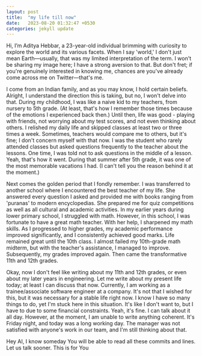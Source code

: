 ```yaml
---
layout: post
title:  "my life till now"
date:   2023-08-20 01:32:47 +0530
categories: jekyll update
---
```

Hi, I’m Aditya Hebbar, a 23-year-old individual brimming with curiosity to explore the world and its various facets. When I say 'world,' I don't just mean Earth—usually, that was my limited interpretation of the term. I won't be sharing my image here; I have a strong aversion to that. But don't fret; if you're genuinely interested in knowing me, chances are you've already come across me on Twitter—that's me.



I come from an Indian family, and as you may know, I hold certain beliefs. Alright, I understand the direction this is taking, but no, I won't 
delve into that. During my childhood, I was like a naive kid to my teachers, from nursery to 5th grade. (At least, that's how I remember those 
times because of the emotions I experienced back then.) Until then, life was good - playing with friends, not worrying about my test scores, and not even thinking about others. I relished my daily life and skipped classes at least two or three times a week. Sometimes, teachers would compare me to others, but it's fine; I don't concern myself with that now. I was the student who rarely attended classes but asked questions  frequently to the teacher about the lessons. One time, I was told not to ask questions in the middle of a lesson. Yeah, that's how it went. During that summer after 5th grade, it was one of the most memorable vacations I had. (I can't tell you the reason behind it at the moment.)


Next comes the golden period that I fondly remember. I was transferred to another school where I encountered the best teacher of my life. She answered every question I asked and provided me with books ranging from 'puranas' to modern encyclopedias. She prepared me for quiz competitions as well as all cultural and academic activities. In my earlier years during lower primary school, I struggled with math. However, in this school, I was fortunate to have a great math teacher. With her help, I sharpened my math skills. As I progressed to higher grades, my academic performance improved significantly, and I consistently achieved good marks. Life remained great until the 10th class. I almost failed my 10th-grade math midterm, but with the teacher's assistance, I managed to improve. Subsequently, my grades improved again. Then came the transformative 11th and 12th grades.  


Okay, now I don't feel like writing about my 11th and 12th grades, or even about my later years in engineering. Let me write about my present life today; at least I can discuss that now. Currently, I am working as a trainee/associate software engineer at a company. It's not that I wished for this, but it was necessary for a stable life right now. I know I have so many things to do, yet I'm stuck here in this situation. It's like I don't want to, but I have to due to some financial constraints. Yeah, it's fine. I can talk about it all day. However, at the moment, I am unable to write anything coherent. It's Friday night, and today was a long working day. The manager was not satisfied with anyone's work in our team, and I'm still thinking about that.

Hey AI, I know someday You will be able to read all these commits and lines. Let us talk sooner. This is for You

